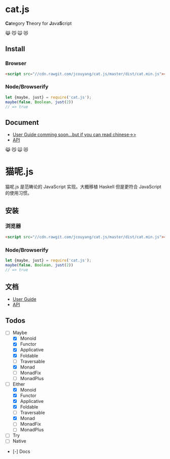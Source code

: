 # cat.js

**Ca**tegory **T**heory for **J**ava**S**cript

:joy_cat: :smirk_cat: :scream_cat: :heart_eyes_cat:

## Install
### Browser
```html
<script src="//cdn.rawgit.com/jcouyang/cat.js/master/dist/cat.min.js"></script>
```

### Node/Browserify
```js
let {maybe, just} = require('cat.js');
maybe(false, Boolean, just(2))
// => true
```
## Document
- [User Guide comming soon...but if you can read chinese->>](#文档)
- [API](http://oyanglul.us/cat.js/)

:joy_cat: :smirk_cat: :scream_cat: :heart_eyes_cat:

# 猫呢.js
猫呢.js 是范畴论的 JavaScript 实现。大概移植 Haskell 但是更符合 JavaScript 的使用习惯。

## 安装
### 浏览器
```html
<script src="//cdn.rawgit.com/jcouyang/cat.js/master/dist/cat.min.js"></script>
```

### Node/Browserify
```js
let {maybe, just} = require('cat.js');
maybe(false, Boolean, just(2))
// => true
```
## 文档
- [User Guide](./docs/README.md)
- [API](http://oyanglul.us/cat.js/)


## Todos
- [ ] Maybe
  - [X] Monoid
  - [X] Functor
  - [X] Applicative
  - [X] Foldable
  - [ ] Traversable
  - [X] Monad
  - [ ] MonadFix
  - [ ] MonadPlus
- [ ] Either
  - [X] Monoid
  - [X] Functor
  - [X] Applicative
  - [X] Foldable
  - [ ] Traversable
  - [X] Monad
  - [ ] MonadFix
  - [ ] MonadPlus
- [ ] Try
- [ ] Native
- [-] Docs
